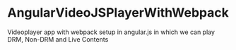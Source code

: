 # AngularVideoJSPlayerWithWebpack
Videoplayer app with webpack setup in angular.js in which we can play DRM, Non-DRM and Live Contents
